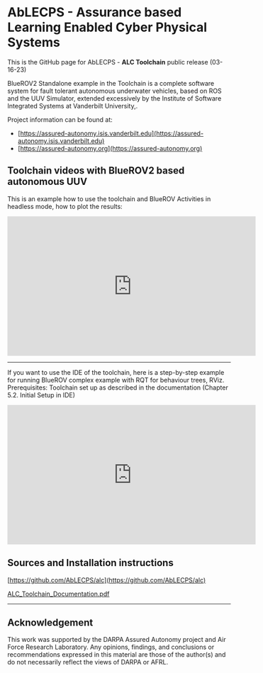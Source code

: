 # AbLECPS - Assurance based Learning Enabled Cyber Physical Systems

This is the GitHub page for AbLECPS - **ALC Toolchain** public release (03-16-23)

BlueROV2 Standalone example in the Toolchain is a complete software system for fault tolerant autonomous underwater vehicles, based on ROS and the UUV Simulator, extended excessively by the Institute of Software Integrated Systems at Vanderbilt University,.

Project information can be found at: 

- [https://assured-autonomy.isis.vanderbilt.edu](https://assured-autonomy.isis.vanderbilt.edu)
- [https://assured-autonomy.org](https://assured-autonomy.org)


## Toolchain videos with BlueROV2 based autonomous UUV


This is an example how to use the toolchain and BlueROV Activities in headless mode, how to plot the results:
<iframe width="560" height="315"
src="https://www.youtube.com/embed/0Zyl_1f_z1c" 
frameborder="0" 
allow="accelerometer; autoplay; encrypted-media; gyroscope; picture-in-picture" 
allowfullscreen>
</iframe>

---

If you want to use the IDE of the toolchain, here is a step-by-step example for running BlueROV complex example with RQT for behaviour trees, RViz.
Prerequisites: Toolchain set up as described in the documentation (Chapter 5.2. Initial Setup in IDE)
<iframe width="560" height="315"
src="https://www.youtube.com/embed/7uqxawydKks" 
frameborder="0" 
allow="accelerometer; autoplay; encrypted-media; gyroscope; picture-in-picture" 
allowfullscreen>
</iframe>

## Sources and Installation instructions


[https://github.com/AbLECPS/alc](https://github.com/AbLECPS/alc)


[ALC_Toolchain_Documentation.pdf](https://github.com/AbLECPS/alc/blob/master/doc/ALC_Toolchain_Documentation.pdf)

---

## Acknowledgement

This work was supported by the DARPA Assured Autonomy project and Air Force Research Laboratory. Any opinions, findings, and conclusions or recommendations expressed in this material are those of the author(s) and do not necessarily reflect the views of DARPA or AFRL.
